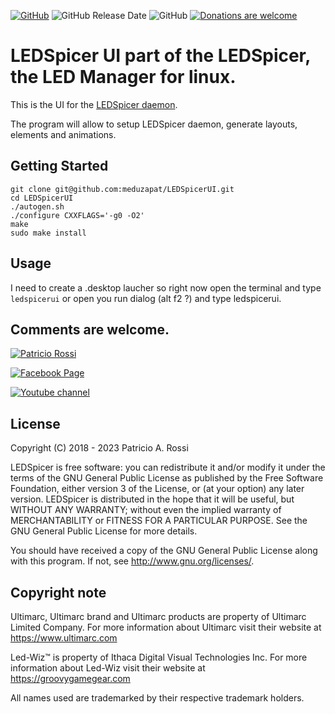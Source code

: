 
[![GitHub](https://img.shields.io/github/v/release/meduzapat/LEDSpicerUI?color=blueviolet)](https://github.com/meduzapat/LEDSpicerUI/releases/latest)
![GitHub Release Date](https://img.shields.io/github/release-date/meduzapat/LEDSpicerUI)
![GitHub](https://img.shields.io/github/license/meduzapat/LEDSpicerUI?color=blue)
[![Donations are welcome](https://www.paypalobjects.com/en_US/i/btn/btn_donate_SM.gif)](https://www.paypal.com/cgi-bin/webscr?cmd=_s-xclick&hosted_button_id=LVNVCXN4NKWP8)

# LEDSpicer UI part of the LEDSpicer, the LED Manager for linux.

This is the UI for the [LEDSpicer daemon](https://github.com/meduzapat/LEDSpicer "LEDSpicer Project").

The program will allow to setup LEDSpicer daemon, generate layouts, elements and animations.

## Getting Started

```
git clone git@github.com:meduzapat/LEDSpicerUI.git
cd LEDSpicerUI
./autogen.sh
./configure CXXFLAGS='-g0 -O2'
make
sudo make install
```
## Usage

I need to create a .desktop laucher so right now open the terminal and type ```ledspicerui``` or open you run dialog (alt f2 ?) and type ledspicerui.

## Comments are welcome.

[![Patricio Rossi](https://img.shields.io/badge/Patricio%20Rossi-meduzapat@users.sourceforge.net-orange.svg?logo=minutemailer&logoColor=White)](mailto:meduzapat@users.sourceforge.net)

[![Facebook Page](https://img.shields.io/badge/Visit%20the-Facebook%20page-blue?logo=facebook)](https://www.facebook.com/LEDSpicer-2393969390678210)

[![Youtube channel](https://img.shields.io/badge/Visit%20the-Youtube%20Channel-red?logo=youtube)](https://www.youtube.com/playlist?list=PLKqGl2gHvQPSnCl0zcyKkzd4-E6xux-Zi)

## License

Copyright (C) 2018 - 2023 Patricio A. Rossi

LEDSpicer is free software: you can redistribute it and/or modify it
under the terms of the GNU General Public License as published by the
Free Software Foundation, either version 3 of the License, or
(at your option) any later version.
LEDSpicer is distributed in the hope that it will be useful, but
WITHOUT ANY WARRANTY; without even the implied warranty of
MERCHANTABILITY or FITNESS FOR A PARTICULAR PURPOSE.
See the GNU General Public License for more details.

You should have received a copy of the GNU General Public License along
with this program. If not, see <http://www.gnu.org/licenses/>.

## Copyright note

Ultimarc, Ultimarc brand and Ultimarc products are property of Ultimarc Limited Company.
For more information about Ultimarc visit their website at https://www.ultimarc.com

Led-Wiz™ is property of Ithaca Digital Visual Technologies Inc.
For more information about Led-Wiz visit their website at https://groovygamegear.com

All names used are trademarked by their respective trademark holders.
